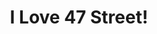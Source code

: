 ---
title: "I Love 47 Street!"
url: /ciudad-autonoma-de-buenos-aires/i-love-47-street-avenida-cordoba/
shop: ropa
---